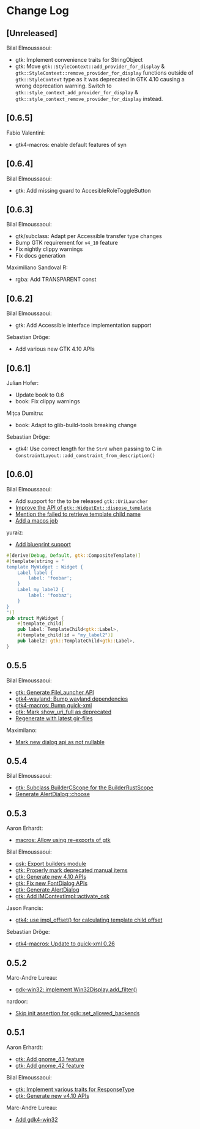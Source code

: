# Change Log

## [Unreleased]

Bilal Elmoussaoui:
- gtk: Implement convenience traits for StringObject
- gtk: Move `gtk::StyleContext::add_provider_for_display` & `gtk::StyleContext::remove_provider_for_display` functions
outside of `gtk::StyleContext` type as it was deprecated in GTK 4.10 causing a wrong deprecation warning.
Switch to `gtk::style_context_add_provider_for_display` & `gtk::style_context_remove_provider_for_display` instead.

## [0.6.5]

Fabio Valentini:
- gtk4-macros: enable default features of syn

## [0.6.4]

Bilal Elmoussaoui:
- gtk: Add missing guard to AccesibleRoleToggleButton

## [0.6.3]

Bilal Elmoussaoui:
- gtk/subclass: Adapt per Accessible transfer type changes
- Bump GTK requirement for `v4_10` feature
- Fix nightly clippy warnings
- Fix docs generation

Maximiliano Sandoval R:
 - rgba: Add TRANSPARENT const

## [0.6.2]

Bilal Elmoussaoui:
- gtk: Add Accessible interface implementation support

Sebastian Dröge:
- Add various new GTK 4.10 APIs 

## [0.6.1]

Julian Hofer:
- Update book to 0.6
- book: Fix clippy warnings

Mițca Dumitru:
- book: Adapt to glib-build-tools breaking change

Sebastian Dröge:
- gtk4: Use correct length for the `StrV` when passing to C in
  `ConstraintLayout::add_constraint_from_description()`

## [0.6.0]

Bilal Elmoussaoui:
- Add support for the to be released `gtk::UriLauncher`
- [Improve the API of `gtk::WidgetExt::dispose_template`](https://github.com/gtk-rs/gtk4-rs/pull/1212)
- [Mention the failed to retrieve template child name](https://github.com/gtk-rs/gtk4-rs/pull/1290)
- [Add a macos job](https://github.com/gtk-rs/gtk4-rs/pull/1237)

yuraiz:
- [Add blueprint support](https://github.com/gtk-rs/gtk4-rs/pull/1238)
```rust
#[derive(Debug, Default, gtk::CompositeTemplate)]
#[template(string = "
template MyWidget : Widget {
    Label label {
        label: 'foobar';
    }
    Label my_label2 {
        label: 'foobaz';
    }
}
")]
pub struct MyWidget {
    #[template_child]
    pub label: TemplateChild<gtk::Label>,
    #[template_child(id = "my_label2")]
    pub label2: gtk::TemplateChild<gtk::Label>,
}
```


## 0.5.5

Bilal Elmoussaoui:

- [gtk: Generate FileLauncher API](https://github.com/gtk-rs/gtk4-rs/pull/1233/commits/98253e3f4ea7787b4ab7c705f379af5ac768e606)
- [gtk4-wayland: Bump wayland dependencies](https://github.com/gtk-rs/gtk4-rs/pull/1233/commits/619825d1985b420cb82a03ba3f58f2cb9c6bd0ad)
- [gtk4-macros: Bump quick-xml](https://github.com/gtk-rs/gtk4-rs/pull/1233/commits/ee63f8745603e6cd70cd34758c2901fe9f5ed25d)
- [gtk: Mark show_uri_full as deprecated](https://github.com/gtk-rs/gtk4-rs/pull/1233/commits/6a1e8b92410bf4a1b4da94b5354bdf811abfc982)
- [Regenerate with latest gir-files](https://github.com/gtk-rs/gtk4-rs/pull/1233/commits/cb917d096dafa08d2710376b1e4f3f2bad8f191b)

Maximilano: 

- [Mark new dialog api as not nullable](https://github.com/gtk-rs/gtk4-rs/pull/1233/commits/6b7ade231c90c676fc86351e86b52f99c2d5f104)

## 0.5.4

Bilal Elmoussaoui:

- [gtk: Subclass BuilderCScope for the BuilderRustScope](https://github.com/gtk-rs/gtk4-rs/pull/1217/commits/0c00d06c3f0f05362bb3bc8c7c4d78433970a78d)
- [Generate AlertDialog::choose](https://github.com/gtk-rs/gtk4-rs/pull/1217/commits/71f2266d5f0f78245cc54817bbba3ed916838b48)



## 0.5.3

Aaron Erhardt:

- [macros: Allow using re-exports of gtk](https://github.com/gtk-rs/gtk4-rs/pull/1193/commits/0d5b2c365a5736a00b2ae1b221e32446a91d3929)

Bilal Elmoussaoui:

- [gsk: Export builders module](https://github.com/gtk-rs/gtk4-rs/pull/1193/commits/5e6856b75337ae6f267f79b1c8938aaab189c102)
- [gtk: Properly mark deprecated manual items](https://github.com/gtk-rs/gtk4-rs/pull/1193/commits/7421e4714d9c5c1411a1190bf00dfe1d46e7df10)
- [gtk: Generate new 4.10 APIs](https://github.com/gtk-rs/gtk4-rs/pull/1193/commits/eabfc82d518f8b9d29452051f39c3209906355a2)
- [gtk: Fix new FontDialog APIs](https://github.com/gtk-rs/gtk4-rs/pull/1193/commits/2d4c19b6779d95df6256002e1dbc7798c6d9589b)
- [gtk: Generate AlertDialog](https://github.com/gtk-rs/gtk4-rs/pull/1193/commits/4f28a04e59ef8814ab3a858e42fe9d377c85fc5f)
- [gtk: Add IMContextImpl::activate_osk](https://github.com/gtk-rs/gtk4-rs/pull/1193/commits/0ba13215ba5f8c7aaed73a9e76f2a46ae45302d2)

Jason Francis:
- [gtk4: use impl_offset() for calculating template child offset](https://github.com/gtk-rs/gtk4-rs/pull/1193/commits/a3613c7b9b39fd6a93931e3d4fcbc2291e53272c)

Sebastian Dröge:
- [gtk4-macros: Update to quick-xml 0.26](https://github.com/gtk-rs/gtk4-rs/pull/1193/commits/064f8114cfa74a8d9d8ce644cd59cdc897d9ff35)

## 0.5.2

Marc-Andre Lureau:
- [gdk-win32: implement Win32Display.add_filter()](https://github.com/gtk-rs/gtk4-rs/pull/1174)

nardoor:
- [Skip init assertion for gdk::set_allowed_backends](https://github.com/gtk-rs/gtk4-rs/pull/1183)

## 0.5.1
Aaron Erhardt:
- [gtk: Add gnome_43 feature](https://github.com/gtk-rs/gtk4-rs/commit/ddbc370ff50b61e04157bee4cbc5d9e446db498d)
- [gtk: Add gnome_42 feature](https://github.com/gtk-rs/gtk4-rs/commit/05f692d5876a26ba23afc67057b87ed6cd7825e2)

Bilal Elmoussaoui:
- [gtk: Implement various traits for ResponseType](https://github.com/gtk-rs/gtk4-rs/commit/a270385868be03e50c4e8eb7286846c0de06095e)
- [gtk: Generate new v4.10 APIs](https://github.com/gtk-rs/gtk4-rs/commit/e70c71658479c022606389c26f33b0065d4a2148)

Marc-Andre Lureau:
- [Add gdk4-win32](https://github.com/gtk-rs/gtk4-rs/commit/159db780b3b2d6709c41cbdbe20f4b6088fd574a)
